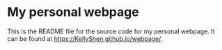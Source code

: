 # My personal webpage

This is the README file for the source code for my personal webpage. It can be found at <https://KellyShen.github.io/webpage/>. 

